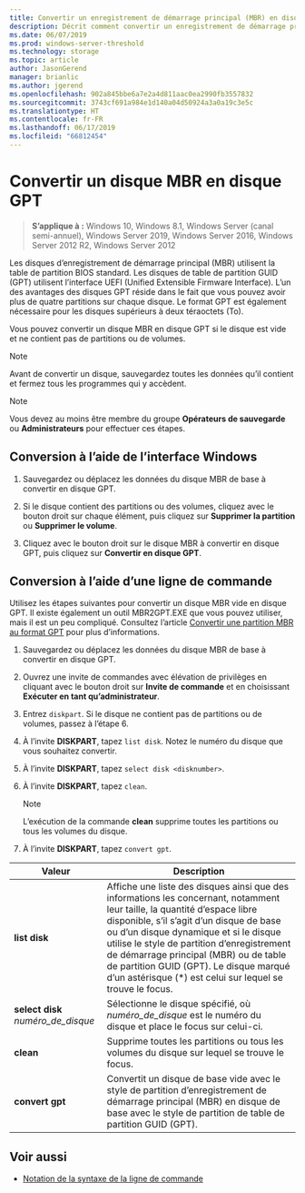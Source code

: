 ```yaml
---
title: Convertir un enregistrement de démarrage principal (MBR) en disque de table de partition GUID (GPT)
description: Décrit comment convertir un enregistrement de démarrage principal (MBR) en disque de table de partition GUID (GPT)
ms.date: 06/07/2019
ms.prod: windows-server-threshold
ms.technology: storage
ms.topic: article
author: JasonGerend
manager: brianlic
ms.author: jgerend
ms.openlocfilehash: 902a845bbe6a7e2a4d811aac0ea2990fb3557832
ms.sourcegitcommit: 3743cf691a984e1d140a04d50924a3a0a19c3e5c
ms.translationtype: HT
ms.contentlocale: fr-FR
ms.lasthandoff: 06/17/2019
ms.locfileid: "66812454"
---
```

# <a name="convert-an-mbr-disk-into-a-gpt-disk"></a>Convertir un disque MBR en disque GPT

> **S’applique à :** Windows 10, Windows 8.1, Windows Server (canal semi-annuel), Windows Server 2019, Windows Server 2016, Windows Server 2012 R2, Windows Server 2012

Les disques d’enregistrement de démarrage principal (MBR) utilisent la table de partition BIOS standard. Les disques de table de partition GUID (GPT) utilisent l’interface UEFI (Unified Extensible Firmware Interface). L’un des avantages des disques GPT réside dans le fait que vous pouvez avoir plus de quatre partitions sur chaque disque. Le format GPT est également nécessaire pour les disques supérieurs à deux téraoctets (To).

Vous pouvez convertir un disque MBR en disque GPT si le disque est vide et ne contient pas de partitions ou de volumes.

> [!NOTE]
> Avant de convertir un disque, sauvegardez toutes les données qu’il contient et fermez tous les programmes qui y accèdent.

> [!NOTE]
> Vous devez au moins être membre du groupe **Opérateurs de sauvegarde** ou **Administrateurs** pour effectuer ces étapes.

## <a name="converting-using-the-windows-interface"></a>Conversion à l’aide de l’interface Windows

1.  Sauvegardez ou déplacez les données du disque MBR de base à convertir en disque GPT.

2.  Si le disque contient des partitions ou des volumes, cliquez avec le bouton droit sur chaque élément, puis cliquez sur **Supprimer la partition** ou **Supprimer le volume**.

3.  Cliquez avec le bouton droit sur le disque MBR à convertir en disque GPT, puis cliquez sur **Convertir en disque GPT**.

## <a name="converting-using-a-command-line"></a>Conversion à l’aide d’une ligne de commande

Utilisez les étapes suivantes pour convertir un disque MBR vide en disque GPT. Il existe également un outil MBR2GPT.EXE que vous pouvez utiliser, mais il est un peu compliqué. Consultez l’article [Convertir une partition MBR au format GPT](https://docs.microsoft.com/windows/deployment/mbr-to-gpt) pour plus d’informations.

1.  Sauvegardez ou déplacez les données du disque MBR de base à convertir en disque GPT.

2.  Ouvrez une invite de commandes avec élévation de privilèges en cliquant avec le bouton droit sur **Invite de commande** et en choisissant **Exécuter en tant qu’administrateur**.

3. Entrez `diskpart`. Si le disque ne contient pas de partitions ou de volumes, passez à l’étape 6.

4.  À l’invite **DISKPART**, tapez `list disk`. Notez le numéro du disque que vous souhaitez convertir.

5.  À l’invite **DISKPART**, tapez `select disk <disknumber>`.

6.  À l’invite **DISKPART**, tapez `clean`.

    > [!NOTE]
    > L’exécution de la commande **clean** supprime toutes les partitions ou tous les volumes du disque.

7.  À l’invite **DISKPART**, tapez `convert gpt`.

| Valeur  | Description  |
| ----- | ---- |
| **list disk** | Affiche une liste des disques ainsi que des informations les concernant, notamment leur taille, la quantité d’espace libre disponible, s’il s’agit d’un disque de base ou d’un disque dynamique et si le disque utilise le style de partition d’enregistrement de démarrage principal (MBR) ou de table de partition GUID (GPT). Le disque marqué d’un astérisque (*) est celui sur lequel se trouve le focus. |
| **select disk** *numéro_de_disque* | Sélectionne le disque spécifié, où *numéro_de_disque* est le numéro du disque et place le focus sur celui-ci. |
| **clean** | Supprime toutes les partitions ou tous les volumes du disque sur lequel se trouve le focus.  |
| **convert gpt**| Convertit un disque de base vide avec le style de partition d’enregistrement de démarrage principal (MBR) en disque de base avec le style de partition de table de partition GUID (GPT). |

## <a name="see-also"></a>Voir aussi

-   [Notation de la syntaxe de la ligne de commande](https://technet.microsoft.com/library/cc742449(v=ws.11).aspx)